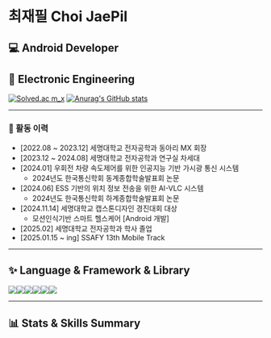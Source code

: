 # 최재필 Choi JaePil

## 💻 Android Developer  
## 📝 Electronic Engineering  

[![Solved.ac m_x](http://mazassumnida.wtf/api/v2/generate_badge?boj=m_x)](https://solved.ac/m_x) 
[![Anurag's GitHub stats](https://github-readme-stats.vercel.app/apiwovlf=anuraghazra)](https://github.com/anuraghazra/github-readme-stats)

---

### 🏫 활동 이력

- [2022.08 ~ 2023.12] 세명대학교 전자공학과 동아리 MX 회장  
- [2023.12 ~ 2024.08] 세명대학교 전자공학과 연구실 차세대  
- [2024.01] 우회전 차량 속도제어를 위한 인공지능 기반 가시광 통신 시스템  
  - 2024년도 한국통신학회 동계종합학술발표회 논문  
- [2024.06] ESS 기반의 위치 정보 전송을 위한 AI-VLC 시스템  
  - 2024년도 한국통신학회 하계종합학술발표회 논문  
- [2024.11.14] 세명대학교 캡스톤디자인 경진대회 대상  
  - 모션인식기반 스마트 헬스케어 [Android 개발]  
- [2025.02] 세명대학교 전자공학과 학사 졸업  
- [2025.01.15 ~ ing] SSAFY 13th Mobile Track  

---

## ✨ Language & Framework & Library  

<img src="https://img.shields.io/badge/java-007396?style=plastic&logo=OpenJDK&logoColor=white"><img src="https://img.shields.io/badge/Spring-6DB33F?style=plastic&logo=Spring&logoColor=white"><img src="https://img.shields.io/badge/springboot-6DB33F?style=plastic&logo=springboot&logoColor=white"><img src="https://img.shields.io/badge/Kotlin-7F52FF?style=plastic&logo=Kotlin&logoColor=white"><img src="https://img.shields.io/badge/Android-3DDC84?style=plastic&logo=android&logoColor=white"><img src="https://img.shields.io/badge/Linux-FCC624?style=plastic&logo=linux&logoColor=white">


---

## 📊 Stats & Skills Summary  


